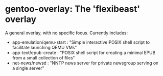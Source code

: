 # gentoo-overlay: The 'flexibeast' overlay

A general overlay, with no specific focus. Currently includes:

* app-emulation/qemu-start : "Simple interactive POSIX shell script to facilitate launching QEMU VMs"
* app-text/epub-create : "POSIX shell script for creating a minimal EPUB from a small collection of files"
* net-news/newsd : "NNTP news server for private newsgroup serving on a single server"
